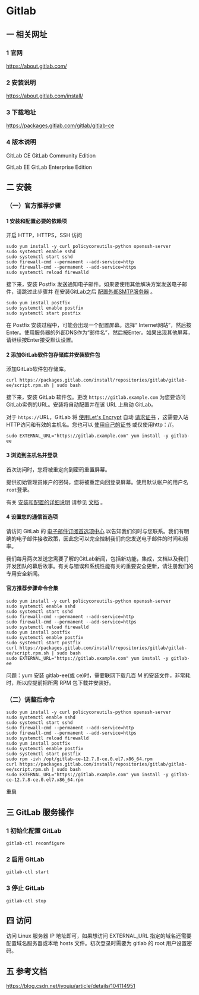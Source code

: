 # Gitlab

## 一 相关网址

### 1 官网

<https://about.gitlab.com/>

### 2 安装说明

<https://about.gitlab.com/install/>

### 3 下载地址

<https://packages.gitlab.com/gitlab/gitlab-ce>

### 4 版本说明

GitLab CE	GitLab Community Edition

GitLab EE	GitLab Enterprise Edition

## 二 安装

### （一）官方推荐步骤

#### 1 安装和配置必要的依赖项

开启 HTTP，HTTPS，SSH 访问

````
sudo yum install -y curl policycoreutils-python openssh-server
sudo systemctl enable sshd
sudo systemctl start sshd
sudo firewall-cmd --permanent --add-service=http
sudo firewall-cmd --permanent --add-service=https
sudo systemctl reload firewalld
````

接下来，安装 Postfix 发送通知电子邮件。如果要使用其他解决方案发送电子邮件，请跳过此步骤并 在安装GitLab之后 [配置外部SMTP服务器](https://docs.gitlab.com/omnibus/settings/smtp.html) 。

````
sudo yum install postfix
sudo systemctl enable postfix
sudo systemctl start postfix
````

在 Postfix 安装过程中，可能会出现一个配置屏幕。选择“ Internet网站”，然后按Enter。使用服务器的外部DNS作为“邮件名”，然后按Enter。如果出现其他屏幕，请继续按Enter接受默认设置。

#### 2 添加GitLab软件包存储库并安装软件包

添加GitLab软件包存储库。

````
curl https://packages.gitlab.com/install/repositories/gitlab/gitlab-ee/script.rpm.sh | sudo bash
````

接下来，安装 GitLab 软件包。更改 `https://gitlab.example.com` 为您要访问GitLab实例的URL。安装将自动配置并在该 URL 上启动 GitLab。

对于 `https://`URL，GitLab 将 [使用Let's Encrypt](https://docs.gitlab.com/omnibus/settings/ssl.html#lets-encrypthttpsletsencryptorg-integration) 自动 [请求证书](https://docs.gitlab.com/omnibus/settings/ssl.html#lets-encrypthttpsletsencryptorg-integration) ，这需要入站HTTP访问和有效的主机名。您也可以 [使用自己的证书](https://docs.gitlab.com/omnibus/settings/nginx.html#manually-configuring-https) 或仅使用http：//。

````
sudo EXTERNAL_URL="https://gitlab.example.com" yum install -y gitlab-ee
````

#### 3 浏览到主机名并登录

首次访问时，您将被重定向到密码重置屏幕。

提供初始管理员帐户的密码，您将被重定向回登录屏幕。使用默认帐户的用户名`root`登录。

有关 [安装和配置的详细说明](https://docs.gitlab.com/omnibus/README.html#installation-and-configuration-using-omnibus-package) 请参见 [文档](https://docs.gitlab.com/omnibus/README.html#installation-and-configuration-using-omnibus-package) 。

#### 4 设置您的通信首选项

请访问 GitLab 的 [电子邮件订阅首选项中心](https://about.gitlab.com/company/preference-center/) 以告知我们何时与您联系。我们有明确的电子邮件接收政策，因此您可以完全控制我们向您发送电子邮件的时间和频率。

我们每月两次发送您需要了解的GitLab新闻，包括新功能，集成，文档以及我们开发团队的幕后故事。有关与错误和系统性能有关的重要安全更新，请注册我们的专用安全新闻。

#### 官方推荐步骤命令合集

````
sudo yum install -y curl policycoreutils-python openssh-server
sudo systemctl enable sshd
sudo systemctl start sshd
sudo firewall-cmd --permanent --add-service=http
sudo firewall-cmd --permanent --add-service=https
sudo systemctl reload firewalld
sudo yum install postfix
sudo systemctl enable postfix
sudo systemctl start postfix
curl https://packages.gitlab.com/install/repositories/gitlab/gitlab-ee/script.rpm.sh | sudo bash
sudo EXTERNAL_URL="https://gitlab.example.com" yum install -y gitlab-ee
````

问题：yum 安装 gitlab-ee(或 ce)时，需要联网下载几百 M 的安装文件，非常耗时，所以应提前把所需 RPM 包下载并安装好。

### （二）调整后命令

````
sudo yum install -y curl policycoreutils-python openssh-server
sudo systemctl enable sshd
sudo systemctl start sshd
sudo firewall-cmd --permanent --add-service=http
sudo firewall-cmd --permanent --add-service=https
sudo systemctl reload firewalld
sudo yum install postfix
sudo systemctl enable postfix
sudo systemctl start postfix
sudo rpm -ivh /opt/gitlab-ce-12.7.8-ce.0.el7.x86_64.rpm
curl https://packages.gitlab.com/install/repositories/gitlab/gitlab-ee/script.rpm.sh | sudo bash
sudo EXTERNAL_URL="https://gitlab.example.com" yum install -y gitlab-ce-12.7.8-ce.0.el7.x86_64.rpm
````

重启

## 三 GitLab 服务操作

### 1 初始化配置 GitLab

````
gitlab-ctl reconfigure
````

### 2 启用 GitLab

````
gitlab-ctl start
````

### 3 停止 GitLab

````
gitlab-ctl stop
````

## 四 访问

访问 Linux 服务器 IP 地址即可，如果想访问 EXTERNAL_URL 指定的域名还需要配置域名服务器或本地 hosts 文件。初次登录时需要为 gitlab 的 root 用户设置密码。

## 五 参考文档

<https://blog.csdn.net/iyouju/article/details/104114951>